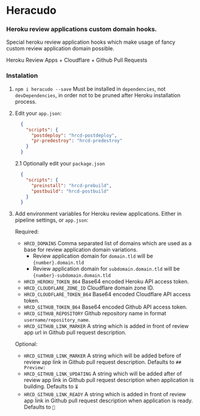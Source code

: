 # Heracudo
### Heroku review applications custom domain hooks.

Special heroku review application hooks which make usage of fancy custom review application domain possible.

Heroku Review Apps + Cloudflare + Github Pull Requests

### Instalation
1. `npm i heracudo --save` Must be installed in `dependencies`, not `devDependencies`, in order not to be pruned after Heroku installation process.
2. Edit your `app.json`:
    ```json
      {
        "scripts": {
          "postdeploy": "hrcd-postdeploy",
          "pr-predestroy": "hrcd-predestroy"
        }
      }
    ```
    2.1 Optionally edit your `package.json`
    ```json
      {
        "scripts": {
          "preinstall": "hrcd-prebuild",
          "postbuild": "hrcd-postbuild"
        }
      }
    ```
3. Add environment variables for Heroku review applications. Either in pipeline settings, or `app.json`:

    Required:
    * `HRCD_DOMAINS` Comma separated list of domains which are used as a base for review application domain variations.
      * Review application domain for `domain.tld` will be `{number}.domain.tld`
      * Review application domain for `subdomain.domain.tld` will be `{number}-subdomain.domain.tld`
    * `HRCD_HEROKU_TOKEN_B64`     Base64 encoded Heroku API access token.
    * `HRCD_CLOUDFLARE_ZONE_ID`   Cloudflare domain zone ID.
    * `HRCD_CLOUDFLARE_TOKEN_B64` Base64 encoded Cloudflare API access token.
    * `HRCD_GITHUB_TOKEN_B64`     Base64 encoded Github API access token.
    * `HRCD_GITHUB_REPOSITORY`    Github repository name in format `username/repository_name`.
    * `HRCD_GITHUB_LINK_MARKER`   A string which is added in front of review app url in Github pull request description.

    Optional:
    * `HRCD_GITHUB_LINK_MARKER`   A string which will be added before of review app link in Github pull request description. Defaults to `## Preview: `
    * `HRCD_GITHUB_LINK_UPDATING` A string which will be added after of review app link in Github pull request description when application is building. Defaults to `⏳`
    * `HRCD_GITHUB_LINK_READY`    A string which is added in front of review app link in Github pull request description when application is ready. Defaults to `🚀`
